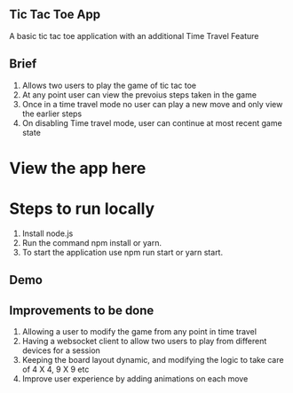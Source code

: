 ## Tic Tac Toe App
A basic tic tac toe application with an additional Time Travel Feature

## Brief

1. Allows two users to play the game of tic tac toe
2. At any point user can view the prevoius steps taken in the game
3. Once in a time travel mode no user can play a new move and only view the earlier steps
4. On disabling Time travel mode, user can continue at most recent game state

# View the app here


# Steps to run locally
1. Install node.js
2. Run the command npm install or yarn.
3. To start the application use npm run start or yarn start.

## Demo

## Improvements to be done
1. Allowing a user to modify the game from any point in time travel
2. Having a websocket client to allow two users to play from different devices for a session
3. Keeping the board layout dynamic, and modifying the logic to take care of 4 X 4, 9 X 9 etc
4. Improve user experience by adding animations on each move